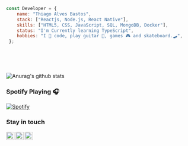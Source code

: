 ```javascript 
const Developer = {    
    name: "Thiago Alves Bastos",
    stack: ["Reactjs, Node.js, React Native"],
    skills: ["HTML5, CSS, JavaScript, SQL, MongoDB, Docker"],    
    status: "I'm Currently learning TypeScript",      
    hobbies: "I 💜 code, play guitar 🎸, games 🎮 and skateboard.🛹",           
 };        
                            
 ```                                                          
                                                                                                  
 <br />                                                                                                                                               
 <br />                                                                                                                                             
                                                                                                    
                              
![Anurag's github stats](https://github-readme-stats.vercel.app/api?username=the-one-who-knoccks&show_icons=true&theme=dark)
                        
                                                               
### Spotify Playing 🎧                                  
[![Spotify](https://now-playing-spotify.vercel.app/api/spotify)](https://open.spotify.com/user/4bqhduwc9zy3lnu569vw34txr)
                                      
                                                                                                 
                                                                                                                      
### Stay in touch                                                               
          
[<img align="left" alt="the-one-who-knoccks | Twitter" width="22px" src="https://cdn.jsdelivr.net/npm/simple-icons@v3/icons/twitter.svg" />][twitter]
[<img align="left" alt="the.one.who.knoccks | LinkedIn" width="22px" src="https://cdn.jsdelivr.net/npm/simple-icons@v3/icons/linkedin.svg" />][linkedin]
[<img align="left" alt="the-one-who-knoccks | Instagram" width="22px" src="https://cdn.jsdelivr.net/npm/simple-icons@v3/icons/instagram.svg" />][instagram]
          
                 
[twitter]: https://twitter.com/the-one-who-knoccks       
[instagram]: https://instagram.com/the.one.who.knoccks     
[linkedin]: https://linkedin.com/in/thiagoalves89 
            
            
                   
        
 
     
